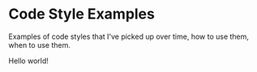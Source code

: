 # Code Style Examples

Examples of code styles that I've picked up over time, how to use them, when to use them.

Hello world!